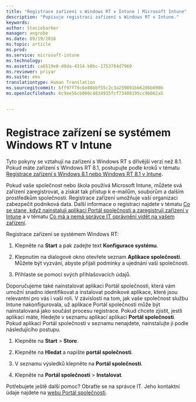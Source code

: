 ```yaml
---
title: "Registrace zařízení s Windows RT v Intune | Microsoft Intune"
description: "Popisuje registraci zařízení s Windows RT v Intune."
keywords: 
author: Staciebarker
manager: angrobe
ms.date: 09/19/2016
ms.topic: article
ms.prod: 
ms.service: microsoft-intune
ms.technology: 
ms.assetid: ca6519e8-d0da-4314-b0bc-1753784d7969
ms.reviewer: priyar
ms.suite: ems
translationtype: Human Translation
ms.sourcegitcommit: bff97f79c6e88bbf55c2c3a259891bb6206b690b
ms.openlocfilehash: 6c9ee56cb000c4834935fcf73408195cc9b062a5


---
```



# Registrace zařízení se systémem Windows RT v Intune

Tyto pokyny se vztahují na zařízení s Windows RT s dřívější verzí než 8.1. Pokud máte zařízení s Windows RT 8.1, postupujte podle kroků v tématu [Registrace zařízení s Windows 8.1 nebo Windows RT 8.1 v Intune](enroll-your-w81-or-rt81-windows.md).

Pokud vaše společnost nebo škola používá Microsoft Intune, můžete svá zařízení zaregistrovat, a získat tak přístup k e-mailům, souborům a dalším prostředkům společnosti. Registrace zařízení umožňuje vaší organizaci zabezpečit podniková data. Další informace o registraci najdete v tématu [Co se stane, když nainstaluji aplikaci Portál společnosti a zaregistruji zařízení v Intune](what-happens-if-you-install-the-company-portal-app-and-enroll-your-device-in-intune-windows.md) a v tématu [Co má a nemá správce IT oprávnění vidět na vašem zařízení](what-can-your-it-administrator-see-when-you-enroll-your-device-in-intune-windows.md).


Registrace zařízení se systémem Windows RT:

1.  Klepněte na **Start** a pak zadejte text **Konfigurace systému**.

2.  Klepnutím na dialogové okno otevřete seznam **Aplikace společnosti**. Můžete být vyzváni, abyste přijali podmínky a ujednání vaší společnosti.

3.  Přihlaste se pomocí svých přihlašovacích údajů.

Doporučujeme také nainstalovat aplikaci Portál společnosti, která vám umožní snadno identifikovat a instalovat podnikové aplikace, které jsou relevantní pro vás i vaši roli. V závislosti na tom, jak vaše společnost službu Intune nakonfigurovala, už aplikace Portál společnosti může být nainstalovaná jako součást procesu registrace. Pokud chcete zjistit, jestli aplikaci máte, hledejte v seznamu aplikací aplikaci **Portál společnosti**. Pokud aplikaci Portál společnosti v seznamu nenajdete, nainstalujte ji podle následujícího postupu.

1.  Klepněte na **Start** &gt; **Store**.

2.  Klepněte na **Hledat** a napište **portál společnosti**.

3.  V seznamu výsledků klepněte na **Portál společnosti**.

4.  Klepněte na **Portál společnosti** &gt; **Instalovat**.

Potřebujete ještě další pomoc? Obraťte se na správce IT. Jeho kontaktní údaje najdete na [webu Portál společnosti](http://portal.manage.microsoft.com).





<!--HONumber=Sep16_HO3-->


